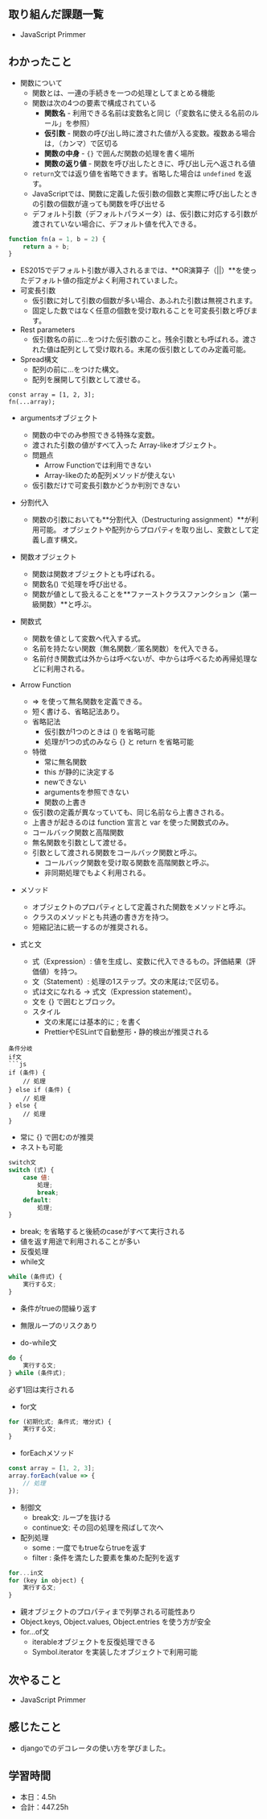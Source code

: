 ## 取り組んだ課題一覧
- JavaScript Primmer

## わかったこと
- 関数について
    - 関数とは、一連の手続きを一つの処理としてまとめる機能
    - 関数は次の4つの要素で構成されている
        - **関数名** - 利用できる名前は変数名と同じ（「変数名に使える名前のルール」を参照）  
        - **仮引数** - 関数の呼び出し時に渡された値が入る変数。複数ある場合は`,`（カンマ）で区切る  
        - **関数の中身** - `{}` で囲んだ関数の処理を書く場所  
        - **関数の返り値** - 関数を呼び出したときに、呼び出し元へ返される値  
    - `return`文では返り値を省略できます。省略した場合は `undefined` を返す。
    - JavaScriptでは、関数に定義した仮引数の個数と実際に呼び出したときの引数の個数が違っても関数を呼び出せる  
    - デフォルト引数（デフォルトパラメータ）は、仮引数に対応する引数が渡されていない場合に、デフォルト値を代入できる。  

```js
function fn(a = 1, b = 2) {
    return a + b;
}
```
- ES2015でデフォルト引数が導入されるまでは、**OR演算子（||）**を使ったデフォルト値の指定がよく利用されていました。
- 可変長引数
    - 仮引数に対して引数の個数が多い場合、あふれた引数は無視されます。
    - 固定した数ではなく任意の個数を受け取れることを可変長引数と呼びます。
- Rest parameters
    - 仮引数名の前に...をつけた仮引数のこと。残余引数とも呼ばれる。渡された値は配列として受け取れる。末尾の仮引数としてのみ定義可能。
- Spread構文
    - 配列の前に...をつけた構文。
    - 配列を展開して引数として渡せる。
```
const array = [1, 2, 3];
fn(...array);
```
- argumentsオブジェクト
    - 関数の中でのみ参照できる特殊な変数。
    - 渡された引数の値がすべて入った Array-likeオブジェクト。
    - 問題点
        - Arrow Functionでは利用できない
        - Array-likeのため配列メソッドが使えない
    - 仮引数だけで可変長引数かどうか判別できない
- 分割代入
    - 関数の引数においても**分割代入（Destructuring assignment）**が利用可能。
オブジェクトや配列からプロパティを取り出し、変数として定義し直す構文。
- 関数オブジェクト
    - 関数は関数オブジェクトとも呼ばれる。
    - 関数名() で処理を呼び出せる。
    - 関数が値として扱えることを**ファーストクラスファンクション（第一級関数）**と呼ぶ。
- 関数式
    - 関数を値として変数へ代入する式。
    - 名前を持たない関数（無名関数／匿名関数）を代入できる。
    - 名前付き関数式は外からは呼べないが、中からは呼べるため再帰処理などに利用される。
- Arrow Function
    - => を使って無名関数を定義できる。
    - 短く書ける、省略記法あり。
    - 省略記法
        - 仮引数が1つのときは () を省略可能
        - 処理が1つの式のみなら {} と return を省略可能
    - 特徴
        - 常に無名関数
        - this が静的に決定する
        - newできない
        - argumentsを参照できない
        - 関数の上書き
    - 仮引数の定義が異なっていても、同じ名前なら上書きされる。
    - 上書きが起きるのは function 宣言と var を使った関数式のみ。
    - コールバック関数と高階関数
    - 無名関数を引数として渡せる。
    - 引数として渡される関数をコールバック関数と呼ぶ。
        - コールバック関数を受け取る関数を高階関数と呼ぶ。
        - 非同期処理でもよく利用される。
    
- メソッド
    - オブジェクトのプロパティとして定義された関数をメソッドと呼ぶ。
    - クラスのメソッドとも共通の書き方を持つ。
    - 短縮記法に統一するのが推奨される。
- 式と文
    - 式（Expression）: 値を生成し、変数に代入できるもの。評価結果（評価値）を持つ。
    - 文（Statement）: 処理の1ステップ。文の末尾は;で区切る。
    - 式は文になれる → 式文（Expression statement）。
    - 文を {} で囲むとブロック。
    - スタイル
        - 文の末尾には基本的に ; を書く
        - PrettierやESLintで自動整形・静的検出が推奨される

```
条件分岐
if文
```js
if (条件) {
    // 処理
} else if (条件) {
    // 処理
} else {
    // 処理
}
```
- 常に {} で囲むのが推奨
- ネストも可能
```js
switch文
switch (式) {
    case 値:
        処理;
        break;
    default:
        処理;
}
```
- break; を省略すると後続のcaseがすべて実行される
- 値を返す用途で利用されることが多い
- 反復処理
- while文
```js
while (条件式) {
    実行する文;
}
```
- 条件がtrueの間繰り返す
- 無限ループのリスクあり

- do-while文
```js
do {
    実行する文;
} while (条件式);
```

必ず1回は実行される
- for文
``` js
for (初期化式; 条件式; 増分式) {
    実行する文;
}
```
- forEachメソッド
```js
const array = [1, 2, 3];
array.forEach(value => {
    // 処理
});
```
- 制御文
    - break文: ループを抜ける
    - continue文: その回の処理を飛ばして次へ
- 配列処理
    - some : 一度でもtrueならtrueを返す
    - filter : 条件を満たした要素を集めた配列を返す
``` js
for...in文
for (key in object) {
    実行する文;
}
```

- 親オブジェクトのプロパティまで列挙される可能性あり
- Object.keys, Object.values, Object.entries を使う方が安全
- for...of文
    - iterableオブジェクトを反復処理できる
    - Symbol.iterator を実装したオブジェクトで利用可能

## 次やること
- JavaScript Primmer

## 感じたこと    
- djangoでのデコレータの使い方を学びました。                                                                                                                                                                                                                                                                                                                                                                                                                                                                                                                                                                                                                                                                                                                                                                              
                                                                                             
                                    
## 学習時間
- 本日：4.5h
- 合計：447.25h